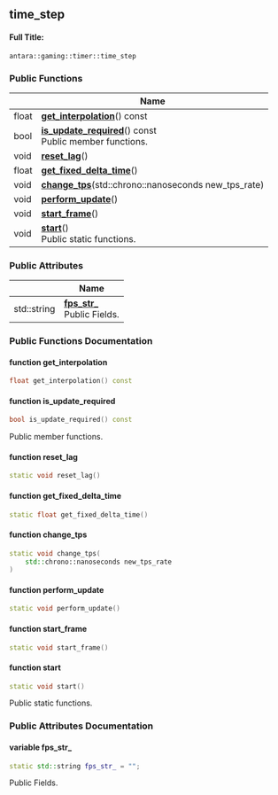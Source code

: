 

## time_step

#### Full Title:
```
antara::gaming::timer::time_step
```















### Public Functions

|                | Name           |
| -------------- | -------------- |
| float | **[get_interpolation](Classes/classantara_1_1gaming_1_1timer_1_1time__step.md#function-get_interpolation)**() const  |
| bool | **[is_update_required](Classes/classantara_1_1gaming_1_1timer_1_1time__step.md#function-is_update_required)**() const <br>Public member functions.  |
| void | **[reset_lag](Classes/classantara_1_1gaming_1_1timer_1_1time__step.md#function-reset_lag)**()  |
| float | **[get_fixed_delta_time](Classes/classantara_1_1gaming_1_1timer_1_1time__step.md#function-get_fixed_delta_time)**()  |
| void | **[change_tps](Classes/classantara_1_1gaming_1_1timer_1_1time__step.md#function-change_tps)**(std::chrono::nanoseconds new_tps_rate)  |
| void | **[perform_update](Classes/classantara_1_1gaming_1_1timer_1_1time__step.md#function-perform_update)**()  |
| void | **[start_frame](Classes/classantara_1_1gaming_1_1timer_1_1time__step.md#function-start_frame)**()  |
| void | **[start](Classes/classantara_1_1gaming_1_1timer_1_1time__step.md#function-start)**() <br>Public static functions.  |


### Public Attributes

|                | Name           |
| -------------- | -------------- |
| std::string | **[fps_str_](Classes/classantara_1_1gaming_1_1timer_1_1time__step.md#variable-fps_str_)** <br>Public Fields.  |











### Public Functions Documentation

#### function get_interpolation

```cpp
float get_interpolation() const
```




























#### function is_update_required

```cpp
bool is_update_required() const
```

Public member functions. 



























#### function reset_lag

```cpp
static void reset_lag()
```




























#### function get_fixed_delta_time

```cpp
static float get_fixed_delta_time()
```




























#### function change_tps

```cpp
static void change_tps(
    std::chrono::nanoseconds new_tps_rate
)
```




























#### function perform_update

```cpp
static void perform_update()
```




























#### function start_frame

```cpp
static void start_frame()
```




























#### function start

```cpp
static void start()
```

Public static functions. 





























### Public Attributes Documentation

#### variable fps_str_

```cpp
static std::string fps_str_ = "";
```

Public Fields. 


































